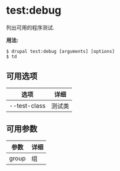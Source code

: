 # test:debug
列出可用的程序测试.

**用法:**
```
$ drupal test:debug [arguments] [options]
$ td  
```

## 可用选项
选项 | 详细
-------|-------------
--test-class | 测试类

## 可用参数
参数 | 详细
---------|-------------
group | 组
